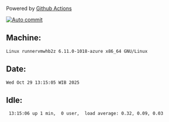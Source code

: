 Powered by [Github Actions](https://github.com/features/actions)

[![Auto commit](https://github.com/hiage/workstation/workflows/Auto%20commit/badge.svg)](https://github.com/hiage/workstation/actions?query=workflow%3A%22Auto+commit%22)

## Machine:
```
Linux runnervmwhb2z 6.11.0-1018-azure x86_64 GNU/Linux
```
## Date:
```
Wed Oct 29 13:15:05 WIB 2025
```
## Idle:
```
 13:15:06 up 1 min,  0 user,  load average: 0.32, 0.09, 0.03
```
